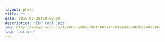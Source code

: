 ```yaml
---
layout: photo
title: ""
date: 2016-07-28T10:00:00
description: "EDP Cool Jazz"
img: http://image.vsco.co/1/56b5ca50d630514863784/5799dd6596253ab83a8b4569/1600x905/dc17d2ef-fc34-4815-8f35-83583ea2fcb1-1344229222.jpg
tag: 'picture'
---
```



